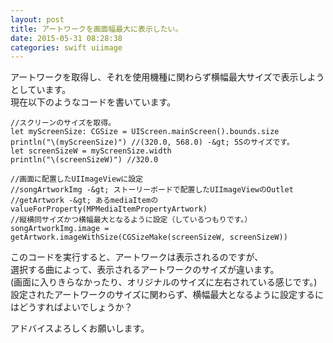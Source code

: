 ```yaml
---
layout: post
title: アートワークを画面幅最大に表示したい。
date: 2015-05-31 08:28:38
categories: swift uiimage
---
```

<p>アートワークを取得し、それを使用機種に関わらず横幅最大サイズで表示しようとしています。<br>
現在以下のようなコードを書いています。</p>

```
//スクリーンのサイズを取得。
let myScreenSize: CGSize = UIScreen.mainScreen().bounds.size
println("\(myScreenSize)") //(320.0, 568.0) -&gt; 5Sのサイズです。
let screenSizeW = myScreenSize.width
println("\(screenSizeW)") //320.0

//画面に配置したUIImageViewに設定
//songArtworkImg -&gt; ストーリーボードで配置したUIImageViewのOutlet
//getArtwork -&gt; あるmediaItemのvalueForProperty(MPMediaItemPropertyArtwork)
//縦横同サイズかつ横幅最大となるように設定（しているつもりです。）
songArtworkImg.image = getArtwork.imageWithSize(CGSizeMake(screenSizeW, screenSizeW))
```

<p>このコードを実行すると、アートワークは表示されるのですが、<br>
選択する曲によって、表示されるアートワークのサイズが違います。<br>
(画面に入りきらなかったり、オリジナルのサイズに左右されている感じです。)<br>
設定されたアートワークのサイズに関わらず、横幅最大となるように設定するにはどうすればよいでしょうか？</p>

<p>アドバイスよろしくお願いします。</p>
